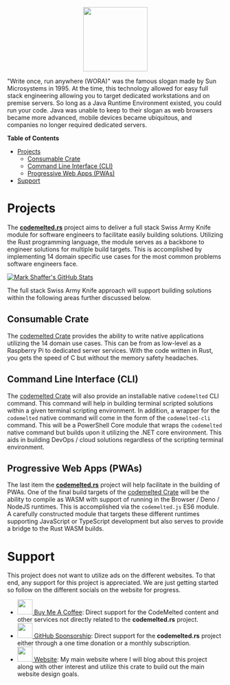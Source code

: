 <center><img src="https://codemelted.com/assets/images/logo-codemelted-rs.png" height="150px" /></center>

"Write once, run anywhere (WORA)" was the famous slogan made by Sun Microsystems in 1995.  At the time, this technology allowed for easy full stack engineering allowing you to target dedicated workstations and on premise servers. So long as a Java Runtime Environment existed, you could run your code. Java was unable to keep to their slogan as web browsers became more advanced, mobile devices became ubiquitous, and companies no longer required dedicated servers.

**Table of Contents**

- [Projects](#projects)
  - [Consumable Crate](#consumable-crate)
  - [Command Line Interface (CLI)](#command-line-interface-cli)
  - [Progressive Web Apps (PWAs)](#progressive-web-apps-pwas)
- [Support](#support)


# Projects

The **[codemelted.rs](https://github.com/codemelted/codemelted.rs)** project aims to deliver a full stack Swiss Army Knife module for software engineers to facilitate easily building solutions. Utilizing the Rust programming language, the module serves as a backbone to engineer solutions for multiple build targets. This is accomplished by implementing 14 domain specific use cases for the most common problems software engineers face.

[![Mark Shaffer's GitHub Stats](https://github-readme-stats.vercel.app/api/top-langs?username=codemelted&hide=html,css,shell,batchfile,typescript,mermaid&theme=algolia&show_icons=true)](https://github.com/codemelted)

The full stack Swiss Army Knife approach will support building solutions within the following areas further discussed below.

## Consumable Crate

The [codemelted Crate](https://crates.io/crates/codemelted) provides the ability to write native applications utilizing the 14 domain use cases. This can be from as low-level as a Raspberry Pi to dedicated server services. With the code written in Rust, you gets the speed of C but without the memory safety headaches.

## Command Line Interface (CLI)

The [codemelted Crate](https://crates.io/crates/codemelted) will also provide an installable native `codemelted` CLI command. This command will help in building terminal scripted solutions within a given terminal scripting environment. In addition, a wrapper for the `codemelted` native command will come in the form of the `codemelted-cli` command. This will be a PowerShell Core module that wraps the `codemelted` native command but builds upon it utilizing the .NET core environment. This aids in building DevOps / cloud solutions regardless of the scripting terminal environment.

## Progressive Web Apps (PWAs)

The last item the **[codemelted.rs](https://github.com/codemelted/codemelted.rs)** project will help facilitate in the building of PWAs. One of the final build targets of the [codemelted Crate](https://crates.io/crates/codemelted) will be the ability to compile as WASM with support of running in the Browser / Deno / NodeJS runtimes. This is accomplished via the `codemelted.js` ES6 module. A carefully constructed module that targets these different runtimes supporting JavaScript or TypeScript development but also serves to provide a bridge to the Rust WASM builds.

# Support

This project does not want to utilize ads on the different websites. To that end, any support for this project is appreciated. We are just getting started so follow on the different socials on the website for progress.

- <a href="https://www.buymeacoffee.com/codemelted"><img src="https://codemelted.com/assets/images/icon-buy-me-a-coffee.png" height="35px" /> Buy Me A Coffee</a>: Direct support for the CodeMelted content and other services not directly related to the **codemelted.rs** project.
- <a href="https://github.com/sponsors/CodeMelted"><img src="https://codemelted.com/assets/images/icon-github.png" height="35px" /> GitHub Sponsorship</a>: Direct support for the **codemelted.rs** project either through a one time donation or a monthly subscription.
- <a href="https://codemelted.com"><img src="https://codemelted.com/assets/favicon/apple-touch-icon.png" height="35px" /> Website</a>: My main website where I will blog about this project along with other interest and utilize this crate to build out the main website design goals.








